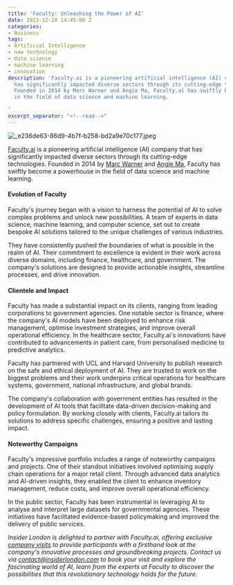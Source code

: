 ```yaml
---
title: 'Faculty: Unleashing the Power of AI'
date: 2023-12-28 14:45:00 Z
categories:
- Business
tags:
- Artificial Intelligence
- new technology
- data science
- machine learning
- innovation
description: 'Faculty.ai is a pioneering artificial intelligence (AI) company that
  has significantly impacted diverse sectors through its cutting-edge technologies.
  Founded in 2014 by Marc Warner and Angie Ma, Faculty.ai has swiftly become a powerhouse
  in the field of data science and machine learning.

'
excerpt_separator: "<!--read-->"
---
```


![_e236de63-86d9-4b7f-b258-bd2a9e70c177.jpeg](/uploads/_e236de63-86d9-4b7f-b258-bd2a9e70c177.jpeg)

[Faculty.ai](https://faculty.ai) is a pioneering artificial intelligence (AI) company that has significantly impacted diverse sectors through its cutting-edge technologies. Founded in 2014 by [Marc Warner](https://www.linkedin.com/in/marc-warner-552b8716/) and [Angie Ma](https://www.linkedin.com/in/angiemauk/), Faculty has swiftly become a powerhouse in the field of data science and machine learning.

<!--read-->

#### Evolution of Faculty

Faculty's journey began with a vision to harness the potential of AI to solve complex problems and unlock new possibilities. A team of experts in data science, machine learning, and computer science, set out to create bespoke AI solutions tailored to the unique challenges of various industries.

They have consistently pushed the boundaries of what is possible in the realm of AI. Their commitment to excellence is evident in their work across diverse domains, including finance, healthcare, and government. The company's solutions are designed to provide actionable insights, streamline processes, and drive innovation.

#### Clientele and Impact

Faculty has made a substantial impact on its clients, ranging from leading corporations to government agencies. One notable sector is finance, where the company's AI models have been deployed to enhance risk management, optimise investment strategies, and improve overall operational efficiency. In the healthcare sector, Faculty.ai's innovations have contributed to advancements in patient care, from personalised medicine to predictive analytics.

Faculty has partnered with UCL and Harvard University to publish research on the safe and ethical deployment of AI. They are trusted to work on the biggest problems and their work underpins critical operations for healthcare systems, government, national infrastructure, and global brands.

The company's collaboration with government entities has resulted in the development of AI tools that facilitate data-driven decision-making and policy formulation. By working closely with clients, Faculty.ai tailors its solutions to address specific challenges, ensuring a positive and lasting impact.

#### Noteworthy Campaigns

Faculty's impressive portfolio includes a range of noteworthy campaigns and projects. One of their standout initiatives involved optimising supply chain operations for a major retail client. Through advanced data analytics and AI-driven insights, they enabled the client to enhance inventory management, reduce costs, and improve overall operational efficiency.

In the public sector, Faculty has been instrumental in leveraging AI to analyse and interpret large datasets for governmental agencies. These initiatives have facilitated evidence-based policymaking and improved the delivery of public services.



*Insider London is delighted to partner with Faculty.ai, offering exclusive [company visits](https://www.insiderlondon.com/london/company-visits/) to provide participants with a firsthand look at the company's innovative processes and groundbreaking projects. Contact us via <a href="mailto:contact@insiderlondon.com">contact@insiderlondon.com</a> to book your visit and explore the fascinating world of AI, learn from the experts at Faculty to discover the possibilities that this revolutionary technology holds for the future.*
